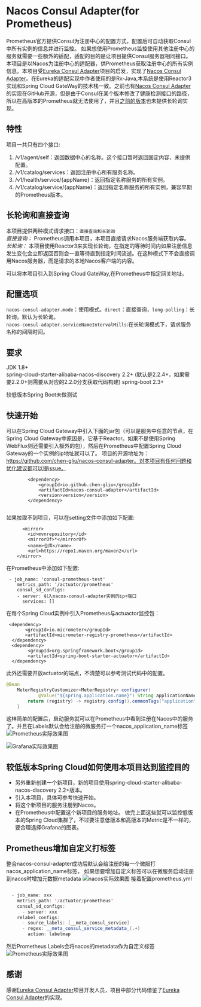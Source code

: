 # Nacos Consul Adapter(for Prometheus)
Prometheus官方提供Consul为注册中心的配置方式，配置后可自动获取Consul中所有实例的信息并进行监控。  如果想使用Prometheus监控使用其他注册中心的服务就需要一些额外的适配，适配的目的是让项目提供Consul服务器相同接口。  
本项目是以Nacos为注册中心的适配器，供Prometheus获取注册中心的所有实例信息。本项目受<a href='https://github.com/twinformatics/eureka-consul-adapter'>Eureka Consul Adapter</a>项目的启发，实现了<a href = 'https://github.com/chen-gliu/nacos-consul-adapter'>Nacos Consul Adapter</a>。在Eureka的适配实现中作者使用的是Rx-Java,本系统是使用Reactor3实现和Spring Cloud GateWay的技术栈一致。之前也有<a href='https://github.com/yueyemisi/nacos-consul-adapter'>Nacos Consul Adapter</a>的实现在GitHub开源，但是由于Consul在某个版本修改了健康检测接口的路径，所以在高版本的Prometheus就无法使用了，并且<a href = 'https://github.com/yueyemisi/nacos-consul-adapter'>之前的版本</a>也未提供长轮询实现。  

## 特性
项目一共只有四个接口:  
1. /v1/agent/self：返回数据中心的名称。这个接口暂时返回固定内容，未提供配置。
2. /v1/catalog/services：返回注册中心所有服务名称。
3. /v1/health/service/{appName}：返回指定名称服务的所有实例。
4. /v1/catalog/service/{appName}：返回指定名称服务的所有实例，兼容早期的Prometheus版本。

## 长轮询和直接查询  
本项目提供两种模式请求接口：`直接查询和长轮询`  
*直接查询：* Prometheus调用本项目，本项目直接请求Nacos服务端获取内容。  
*长轮询：* 本项目使用Reactor3来实现长轮询，在指定的等待时间内如果注册信息发生变化会立即返回否则会一直等待直到指定时间流逝。在这种模式下不会直接调用Nacos服务器，而是请求的本地Nacos客户端的内容。  

可以将本项目引入到Spring Cloud GateWay,在Prometheus中指定网关地址。  

## 配置选项
`nacos-consul-adapter.mode`：使用模式。`direct`：直接查询，`long-polling`：长轮询。默认为长轮询。  
`nacos-consul-adapter.serviceNameIntervalMills`:在长轮询模式下，请求服务名称的间隔时间。  


## 要求
JDK 1.8+  
spring-cloud-starter-alibaba-nacos-discovery 2.2+  (默认是2.2.4+，如果需要2.2.0+则需要从对应的2.2.0分支获取代码构建)
spring-boot 2.3+  

较低版本Spring Boot未做测试



## 快速开始  
可以在Spring Cloud Gateway中引入下面的jar包（可以是服务中任意的节点，在Spring Cloud Gateway中原因是，它基于Reactor。如果不是使用Spring WebFlux则还需要引入额外的包），然后在Prometheus中配置Spring Cloud Gateway的一个实例的ip地址就可以了。
项目的开源地址为：https://github.com/chen-gliu/nacos-consul-adapter。对本项目有任何问题和优化建议都可以提issue。
```
        <dependency>
            <groupId>io.github.chen-gliu</groupId>
            <artifactId>nacos-consul-adapter</artifactId>
            <version>version</version>
        </dependency> 
        
```
如果拉取不到项目，可以在setting文件中添加如下配置:
```$xslt
      <mirror>
		<id>mvnrepository</id>
		<mirrorOf>*</mirrorOf>
		<name>仓库</name>
		<url>https://repo1.maven.org/maven2</url>
	</mirror>
```
在Prometheus中添加如下配置:  
```
 - job_name: 'consul-prometheus-test'
    metrics_path: '/actuator/prometheus'
    consul_sd_configs:
    - server: 引入nacos-consul-adapter实例的ip+端口
      services: []
```
在每个Spring Cloud实例中引入Prometheus与actuactor监控包：
```
 <dependency>
       <groupId>io.micrometer</groupId>
       <artifactId>micrometer-registry-prometheus</artifactId>
  </dependency>
  <dependency>
        <groupId>org.springframework.boot</groupId>
        <artifactId>spring-boot-starter-actuator</artifactId>
  </dependency>
```
此外还需要开放actuator的端点，不清楚可以参考测试代码中的配置。
```java
@Bean
    MeterRegistryCustomizer<MeterRegistry> configurer(
            @Value("${spring.application.name}") String applicationName) {
        return (registry) -> registry.config().commonTags("application", applicationName);
    }
```
这样简单的配置后，启动服务就可以在Prometheus中看到注册在Nacos中的服务了。并且在Labels默认会给注册的微服务打一个nacos_application_name标签
![Prometheus实际效果图](https://user-images.githubusercontent.com/36329283/206843239-3057b673-51e8-4c53-87cf-a94a2288f3c7.png)

![Grafana实际效果图](https://img-blog.csdnimg.cn/20210626172040746.png?x-oss-process=image/watermark,type_ZmFuZ3poZW5naGVpdGk,shadow_10,text_aHR0cHM6Ly9ibG9nLmNzZG4ubmV0L0xDQlVTSElIQUhB,size_16,color_FFFFFF,t_70)

## 较低版本Spring Cloud如何使用本项目达到监控目的
- 另外重新创建一个新项目，新的项目使用spring-cloud-starter-alibaba-nacos-discovery 2.2+版本。
- 引入本项目，具体可参考快速开始。
- 将这个新项目的服务注册到Nacos。
- 在Prometheus中配置这个新项目的服务地址。
做完上面这些就可以监控低版本的Spring Cloud集群了，不过要注意低版本和高版本的Metric是不一样的，要合理选择Grafana的图表。
## Prometheus增加自定义打标签

整合nacos-consul-adapter成功后默认会给注册的每一个微服打nacos_application_name标签， 如果想要增加自定义标签可以在微服务启动注册到nacos时增加元数据metadata
![nacos实际效果图](https://user-images.githubusercontent.com/36329283/206841787-5730385a-876d-40e9-96ef-529b753fa664.png)
接着配置prometheus.yml
```java

  - job_name: xxx
    metrics_path: '/actuator/prometheus'
    consul_sd_configs:
      - server: xxx
    relabel_configs:
      - source_labels: [__meta_consul_service]
      - regex: __meta_consul_service_metadata_(.+)
        action: labelmap
```

然后Prometheus Labels会将nacos的metadata作为自定义标签
![Prometheus实际效果图](https://user-images.githubusercontent.com/36329283/206841939-33f48649-5124-4810-8942-abd54fbee063.png)





## 感谢  
感谢<a href='https://github.com/twinformatics/eureka-consul-adapter'>Eureka Consul Adapter</a>项目开发人员，项目中部分代码借鉴了<a href='https://github.com/twinformatics/eureka-consul-adapter'>Eureka Consul Adapter</a>的实现。

